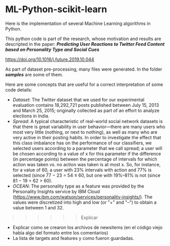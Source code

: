 # ML-Python-scikit-learn
Here is the implementation of several Machine Learning algorithms in Python.

This python code is part of the research, whose motivation and results are descripted in the paper: 
***Predicting User Reactions to Twitter Feed Content based on Personality
Type and Social Cues***

https://doi.org/10.1016/j.future.2019.10.044

As part of dataset pre-processing, many files were generated. In the folder ***samples*** are some of them. 

Here are some concepts that are useful for a correct interpretation of some code details:
- *Dataset*: The Twitter dataset that we used for our experimental evaluation contains 18,292,721 posts published between July 15, 2013 and March 25, 2015; originally collected as part of an effort to analyze elections in India. 
- *Spread*: A typical characteristic of real-world social network datasets is that there is great variability in user behavior—there are many users who most very little (nothing, or next to nothing), as well as many who are very active in their posting habits. In order to investigate the effect that this class imbalance has on the performance of our classifiers, we selected users according to a parameter that we call spread; a user will be chosen according to a value of x for this parameter if the difference (in percentage points) between the percentage of intervals for which action was taken vs. no action was taken is at most x. So, for instance, for a value of 60, a user with 23% intervals with action and 77% is selected (since 77 − 23 = 54 ≤ 60, but one with 19%–81% is not (since 81 − 19 = 62 > 60).
- *OCEAN*: The personality type as a feature was provided by the Personality Insights service by IBM Cloud (https://www.ibm.com/watson/services/personality-insights/). The values were discretized into high and low (or "+" and "–") to obtain a value between 1 and 32. 

>>>>>> Explicar
- Explicar como se crearon los archivos de newsitems (en el código viejo había algo del formato entre los comentarios)
- La lista de targets and features y como fueron guardadas.

